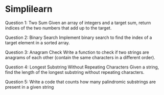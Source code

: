 # Simplilearn

Question 1: Two Sum
Given an array of integers and a target sum, return indices of the two numbers that add up to the target.

Question 2: Binary Search
Implement binary search to find the index of a target element in a sorted array.

Question 3: Anagram Check
Write a function to check if two strings are anagrams of each other (contain the same characters in a different order).

Question 4: Longest Substring Without Repeating Characters
Given a string, find the length of the longest substring without repeating characters.

Question 5: Write a code that counts how many palindromic substrings are present in a given string
